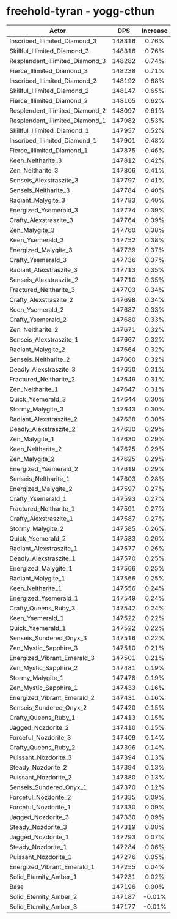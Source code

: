 # freehold-tyran - yogg-cthun
| Actor | DPS | Increase |
|---|:---:|:---:|
|Inscribed_Illimited_Diamond_3|148316|0.76%|
|Skillful_Illimited_Diamond_3|148316|0.76%|
|Resplendent_Illimited_Diamond_3|148282|0.74%|
|Fierce_Illimited_Diamond_3|148238|0.71%|
|Inscribed_Illimited_Diamond_2|148192|0.68%|
|Skillful_Illimited_Diamond_2|148147|0.65%|
|Fierce_Illimited_Diamond_2|148105|0.62%|
|Resplendent_Illimited_Diamond_2|148097|0.61%|
|Resplendent_Illimited_Diamond_1|147982|0.53%|
|Skillful_Illimited_Diamond_1|147957|0.52%|
|Inscribed_Illimited_Diamond_1|147901|0.48%|
|Fierce_Illimited_Diamond_1|147875|0.46%|
|Keen_Neltharite_3|147812|0.42%|
|Zen_Neltharite_3|147806|0.41%|
|Senseis_Alexstraszite_3|147797|0.41%|
|Senseis_Neltharite_3|147784|0.40%|
|Radiant_Malygite_3|147783|0.40%|
|Energized_Ysemerald_3|147774|0.39%|
|Crafty_Alexstraszite_3|147764|0.39%|
|Zen_Malygite_3|147760|0.38%|
|Keen_Ysemerald_3|147752|0.38%|
|Energized_Malygite_3|147739|0.37%|
|Crafty_Ysemerald_3|147736|0.37%|
|Radiant_Alexstraszite_3|147713|0.35%|
|Senseis_Alexstraszite_2|147710|0.35%|
|Fractured_Neltharite_3|147703|0.34%|
|Crafty_Alexstraszite_2|147698|0.34%|
|Keen_Ysemerald_2|147687|0.33%|
|Crafty_Ysemerald_2|147680|0.33%|
|Zen_Neltharite_2|147671|0.32%|
|Senseis_Alexstraszite_1|147667|0.32%|
|Radiant_Malygite_2|147664|0.32%|
|Senseis_Neltharite_2|147660|0.32%|
|Deadly_Alexstraszite_3|147650|0.31%|
|Fractured_Neltharite_2|147649|0.31%|
|Zen_Neltharite_1|147647|0.31%|
|Quick_Ysemerald_3|147644|0.30%|
|Stormy_Malygite_3|147643|0.30%|
|Radiant_Alexstraszite_2|147638|0.30%|
|Deadly_Alexstraszite_2|147630|0.29%|
|Zen_Malygite_1|147630|0.29%|
|Keen_Neltharite_2|147625|0.29%|
|Zen_Malygite_2|147625|0.29%|
|Energized_Ysemerald_2|147619|0.29%|
|Senseis_Neltharite_1|147603|0.28%|
|Energized_Malygite_2|147597|0.27%|
|Crafty_Ysemerald_1|147593|0.27%|
|Fractured_Neltharite_1|147591|0.27%|
|Crafty_Alexstraszite_1|147587|0.27%|
|Stormy_Malygite_2|147585|0.26%|
|Quick_Ysemerald_2|147583|0.26%|
|Radiant_Alexstraszite_1|147577|0.26%|
|Deadly_Alexstraszite_1|147570|0.25%|
|Energized_Malygite_1|147566|0.25%|
|Radiant_Malygite_1|147566|0.25%|
|Keen_Neltharite_1|147556|0.24%|
|Energized_Ysemerald_1|147549|0.24%|
|Crafty_Queens_Ruby_3|147542|0.24%|
|Keen_Ysemerald_1|147522|0.22%|
|Quick_Ysemerald_1|147522|0.22%|
|Senseis_Sundered_Onyx_3|147516|0.22%|
|Zen_Mystic_Sapphire_3|147510|0.21%|
|Energized_Vibrant_Emerald_3|147501|0.21%|
|Zen_Mystic_Sapphire_2|147481|0.19%|
|Stormy_Malygite_1|147478|0.19%|
|Zen_Mystic_Sapphire_1|147433|0.16%|
|Energized_Vibrant_Emerald_2|147431|0.16%|
|Senseis_Sundered_Onyx_2|147420|0.15%|
|Crafty_Queens_Ruby_1|147413|0.15%|
|Jagged_Nozdorite_2|147410|0.15%|
|Forceful_Nozdorite_3|147409|0.14%|
|Crafty_Queens_Ruby_2|147396|0.14%|
|Puissant_Nozdorite_3|147394|0.13%|
|Steady_Nozdorite_2|147394|0.13%|
|Puissant_Nozdorite_2|147380|0.13%|
|Senseis_Sundered_Onyx_1|147370|0.12%|
|Forceful_Nozdorite_2|147335|0.09%|
|Forceful_Nozdorite_1|147330|0.09%|
|Jagged_Nozdorite_3|147330|0.09%|
|Steady_Nozdorite_3|147319|0.08%|
|Jagged_Nozdorite_1|147293|0.07%|
|Steady_Nozdorite_1|147284|0.06%|
|Puissant_Nozdorite_1|147276|0.05%|
|Energized_Vibrant_Emerald_1|147255|0.04%|
|Solid_Eternity_Amber_1|147231|0.02%|
|Base|147196|0.00%|
|Solid_Eternity_Amber_2|147187|-0.01%|
|Solid_Eternity_Amber_3|147177|-0.01%|
